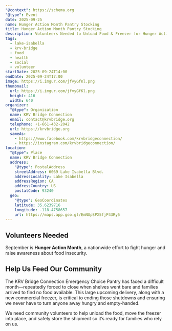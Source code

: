 ```yaml
---
"@context": https://schema.org
"@type": Event
date: 2025-09-25
name: Hunger Action Month Pantry Stocking
title: Hunger Action Month Pantry Stocking
description: Volunteers Needed to Unload Food & Freezer for Hunger Action Month
tags:
  - lake-isabella
  - krv-bridge
  - food
  - health
  - social
  - volunteer
startDate: 2025-09-24T14:00
endDate: 2025-09-24T17:00
image: https://i.imgur.com/jfvyGfKl.png
thumbnail:
  url: https://i.imgur.com/jfvyGfKl.png
  height: 416
  width: 640
organizer:
  "@type": Organization
  name: KRV Bridge Connection
  email: contact@krvbridge.org
  telephone: +1-661-432-2042
  url: https://krvbridge.org
  sameAs:
    - https://www.facebook.com/krvbridgeconnection/
    - https://instagram.com/krvbridgeconnection/
location:
  "@type": Place
  name: KRV Bridge Connection
  address:
    "@type": PostalAddress
    streetAddress: 6069 Lake Isabella Blvd.
    addressLocality: Lake Isabella
    addressRegion: CA
    addressCountry: US
    postalCode: 93240
  geo:
    "@type": GeoCoordinates
    latitude: 35.6239716
    longitude: -118.4758657
    url: https://maps.app.goo.gl/EmNUpSPX5fjP43Ry5
---
```

## Volunteers Needed

September is **Hunger Action Month**, a nationwide effort to fight hunger and raise awareness about food insecurity.

## Help Us Feed Our Community

The KRV Bridge Connection Emergency Choice Pantry has faced a difficult month—repeatedly forced to close when shelves
went bare and families arrived to find no food available. This large upcoming delivery, along with a new commercial
freezer, is critical to ending those shutdowns and ensuring we never have to turn anyone away hungry and empty-handed.

We need community volunteers to help unload the food, move the freezer into place, and safely store the shipment so it’s
ready for families who rely on us.
